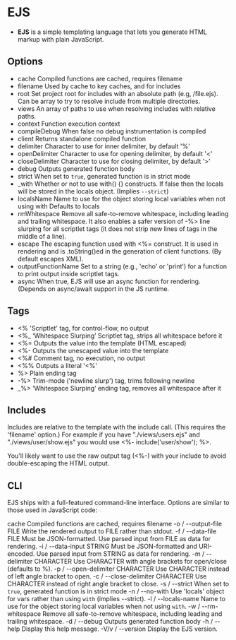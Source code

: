# EJS
 * **EJS** is a simple templating language that lets you generate HTML markup with plain JavaScript.

## Options
* cache Compiled functions are cached, requires filename
* filename Used by cache to key caches, and for includes
* root Set project root for includes with an absolute path (e.g, /file.ejs). Can be array to try to resolve include from multiple directories.
* views An array of paths to use when resolving includes with relative paths.
* context Function execution context
* compileDebug When false no debug instrumentation is compiled
* client Returns standalone compiled function
* delimiter Character to use for inner delimiter, by default '%'
* openDelimiter Character to use for opening delimiter, by default '<'
* closeDelimiter Character to use for closing delimiter, by default '>'
* debug Outputs generated function body
* strict When set to `true`, generated function is in strict mode
* _with Whether or not to use with() {} constructs. If false then the locals will be stored in the locals object. (Implies `--strict`)
* localsName Name to use for the object storing local variables when not using with Defaults to locals
* rmWhitespace Remove all safe-to-remove whitespace, including leading and trailing whitespace. It also enables a safer version of -%> line slurping for all scriptlet tags (it does not strip new lines of tags in the middle of a line).
* escape The escaping function used with <%= construct. It is used in rendering and is .toString()ed in the generation of client functions. (By default escapes XML).
* outputFunctionName Set to a string (e.g., 'echo' or 'print') for a function to print output inside scriptlet tags.
* async When true, EJS will use an async function for rendering. (Depends on async/await support in the JS runtime.

## Tags
* <% 'Scriptlet' tag, for control-flow, no output
* <%_ ‘Whitespace Slurping’ Scriptlet tag, strips all whitespace before it
* <%= Outputs the value into the template (HTML escaped)
* <%- Outputs the unescaped value into the template
* <%# Comment tag, no execution, no output
* <%% Outputs a literal '<%'
* %> Plain ending tag
* -%> Trim-mode ('newline slurp') tag, trims following newline
* _%> ‘Whitespace Slurping’ ending tag, removes all whitespace after it

## Includes
Includes are relative to the template with the include call. (This requires the 'filename' option.) For example if you have "./views/users.ejs" and "./views/user/show.ejs" you would use <%- include('user/show'); %>.

You'll likely want to use the raw output tag (<%-) with your include to avoid double-escaping the HTML output.

## CLI
EJS ships with a full-featured command-line interface. Options are similar to those used in JavaScript code:

cache Compiled functions are cached, requires filename
-o / --output-file FILE Write the rendered output to FILE rather than stdout.
-f / --data-file FILE Must be JSON-formatted. Use parsed input from FILE as data for rendering.
-i / --data-input STRING Must be JSON-formatted and URI-encoded. Use parsed input from STRING as data for rendering.
-m / --delimiter CHARACTER Use CHARACTER with angle brackets for open/close (defaults to %).
-p / --open-delimiter CHARACTER Use CHARACTER instead of left angle bracket to open.
-c / --close-delimiter CHARACTER Use CHARACTER instead of right angle bracket to close.
-s / --strict When set to `true`, generated function is in strict mode
-n / --no-with Use 'locals' object for vars rather than using `with` (implies --strict).
-l / --locals-name Name to use for the object storing local variables when not using `with`.
-w / --rm-whitespace Remove all safe-to-remove whitespace, including leading and trailing whitespace.
-d / --debug Outputs generated function body
-h / --help Display this help message.
-V/v / --version Display the EJS version.